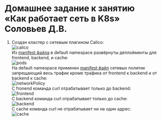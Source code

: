 # Домашнее задание к занятию «Как работает сеть в K8s» Соловьев Д.В.

1. Создан кластер с сетевым плагином Calico:  
   ![calico](./pictures/calico.PNG)  
   Из [manifest файла](./files/deployment.yaml) в default namespace развёрнуты деплойменты для frontend, backend, и cache:  
   ![pods](./pictures/pods.PNG)  
   На default namespace применен [manifest файл](./files/network-policy.yaml) сетевых политик запрещающий весь трафик кроме трафика от frontend к backend и от backend к cache:  
   ![networkPolicy](./pictures/networkPolicy.PNG)  
   C fronend команда curl отрабатывает только до backend:  
   ![frontend](./pictures/frontend.PNG)  
   С backend команда curl отрабатывает только до cache:  
   ![backend](./pictures/backend.PNG)  
   С cache команда curl не отрабатывает ни на один адрес:  
   ![cache](./pictures/cache.PNG)  